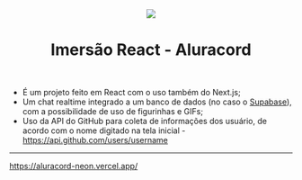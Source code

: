 <div align="center"> 
  <img src="https://user-images.githubusercontent.com/96782173/151662875-8dfa3c7e-3ade-4af5-80db-f6fcd9061794.gif">
</div> 

<h1 align="center"> Imersão React - Aluracord </h1>

<br>

- É um projeto feito em React com o uso também do Next.js; 
- Um chat realtime integrado a um banco de dados (no caso o <a href="https://supabase.com/">Supabase</a>), com a possibilidade de uso de figurinhas e GIFs;
- Uso da API do GitHub para coleta de informações dos usuário, de acordo com o nome digitado na tela inicial - https://api.github.com/users/username 

<hr>

https://aluracord-neon.vercel.app/
